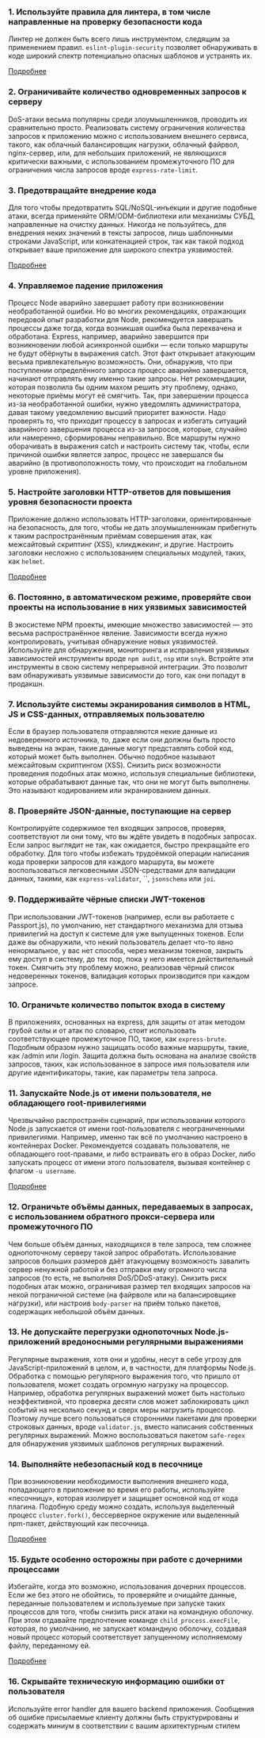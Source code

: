 ### 1. Используйте правила для линтера, в том числе направленные на проверку безопасности кода

Линтер не должен быть всего лишь инструментом, следящим за применением правил.
`eslint-plugin-security` позволяет обнаруживать в коде широкий спектр потенциально опасных шаблонов и устранять их.

[Подробнее](https://github.com/goldbergyoni/nodebestpractices/blob/master/sections/security/lintrules.md)

### 2. Ограничивайте количество одновременных запросов к серверу

DoS-атаки весьма популярны среди злоумышленников, проводить их сравнительно просто.
Реализовать систему ограничения количества запросов к приложению можно с использованием внешнего сервиса,
такого, как облачный балансировщик нагрузки, облачный файрвол, nginx-сервер, или, для небольших приложений,
не являющихся критически важными, с использованием промежуточного ПО для ограничения числа запросов вроде `express-rate-limit`.

### 3. Предотвращайте внедрение кода

Для того чтобы предотвратить SQL/NoSQL-инъекции и другие подобные атаки, всегда применяйте ORM/ODM-библиотеки или механизмы СУБД,
направленные на очистку данных. Никогда не пользуйтесь, для внедрения неких значений в тексты запросов, лишь шаблонными строками JavaScript, 
или конкатенацией строк, так как такой подход открывает ваше приложение для широкого спектра уязвимостей. 

[Подробнее](https://github.com/goldbergyoni/nodebestpractices/blob/security-best-practices-section/sections/security/ormodmusage.md)

### 4. Управляемое падение приложения

Процесс Node аварийно завершает работу при возникновении необработанной ошибки.
Но во многих рекомендациях, отражающих передовой опыт разработки для Node, рекомендуется завершать процессы даже тогда,
когда возникшая ошибка была перехвачена и обработана. Express, например, аварийно завершится при возникновении 
любой асинхронной ошибки — если только маршруты не будут обёрнуты в выражения catch. Этот факт открывает атакующим весьма привлекательную возможность.
Они, обнаружив, что при поступлении определённого запроса процесс аварийно завершается, начинают отправлять ему именно такие запросы.
Нет рекомендации, которая позволила бы одним махом решить эту проблему, однако, некоторые приёмы могут её смягчить. 
Так, при завершении процесса из-за необработанной ошибки, нужно уведомлять администратора, давая такому уведомлению высший приоритет важности. 
Надо проверять то, что приходит процессу в запросах и избегать ситуаций аварийного завершения процесса из-за запросов, которые, 
случайно или намеренно, сформированы неправильно. Все маршруты нужно оборачивать в выражения catch и настроить систему так, чтобы, 
если причиной ошибки является запрос, процесс не завершался бы аварийно (в противоположность тому, что происходит на глобальном уровне приложения).

### 5. Настройте заголовки HTTP-ответов для повышения уровня безопасности проекта

Приложение должно использовать HTTP-заголовки, ориентированные на безопасность, для того, чтобы не дать злоумышленникам
прибегнуть к таким распространённым приёмам совершения атак, как межсайтовый скриптинг (XSS), кликджекинг, и другие.
Настроить заголовки несложно с использованием специальных модулей, таких, как `helmet`.

[Подробнее](https://github.com/goldbergyoni/nodebestpractices/blob/security-best-practices-section/sections/security/secureheaders.md)

### 6. Постоянно, в автоматическом режиме, проверяйте свои проекты на использование в них уязвимых зависимостей

В экосистеме NPM проекты, имеющие множество зависимостей — это весьма распространённое явление.
Зависимости всегда нужно контролировать, учитывая обнаружение новых уязвимостей. 
Используйте для обнаружения, мониторинга и исправления уязвимых зависимостей инструменты вроде `npm audit`, `nsp` или `snyk`. 
Встройте эти инструменты в свою систему непрерывной интеграции. Это позволит вам обнаруживать уязвимые зависимости до того, как они попадут в продакшн.

### 7. Используйте системы экранирования символов в HTML, JS и CSS-данных, отправляемых пользователю

Если в браузер пользователя отправляются некие данные из недоверенного источника,
то, даже если они должны быть просто выведены на экран, такие данные могут представлять собой код, который может быть выполнен. 
Обычно подобное называют межсайтовым скриптингом (XSS). 
Снизить риск возможности проведения подобных атак можно, 
используя специальные библиотеки, которые обрабатывают данные так, что они не могут быть выполнены. 
Это называют кодированием или экранированием данных.

### 8. Проверяйте JSON-данные, поступающие на сервер

Контролируйте содержимое тел входящих запросов, проверяя, соответствуют ли они тому, что вы ждёте увидеть в подобных запросах.
Если запрос выглядит не так, как ожидается, быстро прекращайте его обработку.
Для того чтобы избежать трудоёмкой операции написания кода проверки запросов для каждого маршрута, вы можете воспользоваться легковесными 
JSON-средствами для валидации данных, такими, как `express-validator`, ``, `jsonschema` или `joi`.

### 9. Поддерживайте чёрные списки JWT-токенов

При использовании JWT-токенов (например, если вы работаете с Passport.js), 
по умолчанию, нет стандартного механизма для отзыва привилегий на доступ к системе для уже выпущенных токенов.
Если даже вы обнаружили, что некий пользователь делает что-то явно ненормальное, у вас нет способа, 
через механизм токенов, закрыть ему доступ в систему, до тех пор, пока у него имеется действительный токен. 
Смягчить эту проблему можно, реализовав чёрный список недоверенных токенов, валидация которых производится при каждом запросе.


### 10. Ограничьте количество попыток входа в систему

В приложениях, основанных на express, для защиты от атак методом грубой силы и от атак по словарю, 
стоит использовать соответствующее промежуточное ПО, такое, как `express-brute`.
Подобным образом нужно защищать особо важные маршруты, такие, как /admin или /login. 
Защита должна быть основана на анализе свойств запросов, таких, как использованное 
в запросе имя пользователя или другие идентификаторы, такие, как параметры тела запроса.

### 11. Запускайте Node.js от имени пользователя, не обладающего root-привилегиями

Чрезвычайно распространён сценарий, при использовании которого Node.js запускается от имени root-пользователя с неограниченными привилегиями.
Например, именно так всё по умолчанию настроено в контейнерах Docker.
Рекомендуется создавать пользователя, не обладающего root-правами, и либо встраивать его в образ Docker,
либо запускать процесс от имени этого пользователя, вызывая контейнер с флагом `-u username`.

[Подробнее](https://github.com/goldbergyoni/nodebestpractices/blob/security-best-practices-section/sections/security/non-root-user.md)

### 12. Ограничьте объёмы данных, передаваемых в запросах, с использованием обратного прокси-сервера или промежуточного ПО

Чем больше объём данных, находящихся в теле запроса, тем сложнее однопоточному серверу такой запрос обработать. 
Использование запросов больших размеров даёт атакующему возможность завалить сервер ненужной работой
и без отправки ему огромного числа запросов (то есть, не выполняя DoS/DDoS-атаку). 
Снизить риск подобных атак можно, ограничивая размер тел входящих запросов
на некой пограничной системе (на файрволе или на балансировщике нагрузки), 
или настроив `body-parser` на приём только пакетов, содержащих небольшой объём данных.

### 13. Не допускайте перегрузки однопоточных Node.js-приложений вредоносными регулярными выражениями

Регулярные выражения, хотя они и удобны, несут в себе угрозу для JavaScript-приложений в целом, и, в частности, для платформы Node.js.
Обработка с помощью регулярного выражения того, что пришло от пользователя, может создать огромную нагрузку на процессор. 
Например, обработка регулярных выражений может быть настолько неэффективной,
что проверка десяти слов может заблокировать цикл событий на несколько секунд и сверх меры нагрузить процессор. 
Поэтому лучше всего пользоваться сторонними пакетами для проверки строковых данных, вроде `validator.js`,
вместо написания собственных регулярных выражений. 
Можно воспользоваться пакетом `safe-regex` для обнаружения уязвимых шаблонов регулярных выражений.

### 14. Выполняйте небезопасный код в песочнице

При возникновении необходимости выполнения внешнего кода, попадающего в приложение во время его работы,
используйте «песочницу», которая изолирует и защищает основной код от кода плагина.
Подобную среду можно создать, используя выделенный процесс `cluster.fork()`,
бессерверное окружение или выделенный npm-пакет, действующий как песочница.

[Подробнее](https://github.com/goldbergyoni/nodebestpractices/blob/security-best-practices-section/sections/security/sandbox.md)

### 15. Будьте особенно осторожны при работе с дочерними процессами

Избегайте, когда это возможно, использования дочерних процессов. 
Если же без этого не обойтись, то проверяйте и очищайте данные,
переданные пользователем и используемые при запуске таких процессов для того, чтобы снизить риск атаки на командную оболочку.
При этом отдавайте предпочтение команде `child_process.execFile`, которая, по умолчанию, не запускает командную оболочку,
создавая новый процесс который соответствует запущенному исполняемому файлу, переданному ей.

[Подробнее](https://github.com/goldbergyoni/nodebestpractices/blob/master/sections/security/childprocesses.md)


### 16. Скрывайте техническую информацию ошибки от пользователя

Используйте error handler для вашего backend приложения. 
Сообщения об ошибке присылаемые клиенту должны быть структурированы и содержать миниум в соответствии с вашим архитектурным стилем
